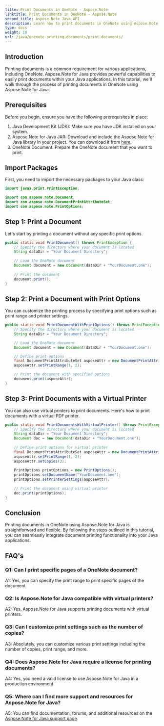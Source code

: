 ```yaml
---
title: Print Documents in OneNote - Aspose.Note
linktitle: Print Documents in OneNote - Aspose.Note
second_title: Aspose.Note Java API
description: Learn how to print documents in OneNote using Aspose.Note for Java. Step-by-step guide with code examples and customizable options.
type: docs
weight: 10
url: /java/onenote-printing-documents/print-documents/
---
```

## Introduction

Printing documents is a common requirement for various applications, including OneNote. Aspose.Note for Java provides powerful capabilities to easily print documents within your Java applications. In this tutorial, we'll walk through the process of printing documents in OneNote using Aspose.Note for Java.

## Prerequisites

Before you begin, ensure you have the following prerequisites in place:

1. Java Development Kit (JDK): Make sure you have JDK installed on your system.
2. Aspose.Note for Java JAR: Download and include the Aspose.Note for Java library in your project. You can download it from [here](https://releases.aspose.com/note/java/).
3. OneNote Document: Prepare the OneNote document that you want to print.

## Import Packages

First, you need to import the necessary packages to your Java class:

```java
import javax.print.PrintException;

import com.aspose.note.Document;
import com.aspose.note.DocumentPrintAttributeSet;
import com.aspose.note.PrintOptions;
```

## Step 1: Print a Document

Let's start by printing a document without any specific print options.

```java
public static void PrintDocument() throws PrintException {
    // Specify the directory where your document is located
    String dataDir = "Your Document Directory";
    
    // Load the OneNote document
    Document document = new Document(dataDir + "YourDocument.one");
    
    // Print the document
    document.print();
}
```

## Step 2: Print a Document with Print Options

You can customize the printing process by specifying print options such as print range and printer settings.

```java
public static void PrintDocumentWithPrintOptions() throws PrintException {
    // Specify the directory where your document is located
    String dataDir = "Your Document Directory";

    // Load the OneNote document
    Document document = new Document(dataDir + "YourDocument.one");

    // Define print options
    final DocumentPrintAttributeSet asposeAttr = new DocumentPrintAttributeSet("Microsoft XPS Document Writer");
    asposeAttr.setPrintRange(1, 2);

    // Print the document with specified options
    document.print(asposeAttr);
}
```

## Step 3: Print Documents with a Virtual Printer

You can also use virtual printers to print documents. Here's how to print documents with a virtual PDF printer.

```java
public static void PrintDocumentsWithVirtualPrinter() throws PrintException {
    // Specify the directory where your document is located
    String dataDir = "Your Document Directory";
    Document doc = new Document(dataDir + "YourDocument.one");
     
    // Define print options for virtual printer
    final DocumentPrintAttributeSet asposeAttr = new DocumentPrintAttributeSet("doPDF 8");
    asposeAttr.setPrintRange(1, 2);
    asposeAttr.setCopies(3);
     
    PrintOptions printOptions = new PrintOptions();
    printOptions.setDocumentName("YourDocument.one");
    printOptions.setPrinterSettings(asposeAttr);
      
    // Print the document using virtual printer
    doc.print(printOptions);
}
```

## Conclusion

Printing documents in OneNote using Aspose.Note for Java is straightforward and flexible. By following the steps outlined in this tutorial, you can seamlessly integrate document printing functionality into your Java applications.

## FAQ's

### Q1: Can I print specific pages of a OneNote document?

A1: Yes, you can specify the print range to print specific pages of the document.

### Q2: Is Aspose.Note for Java compatible with virtual printers?

A2: Yes, Aspose.Note for Java supports printing documents with virtual printers.

### Q3: Can I customize print settings such as the number of copies?

A3: Absolutely, you can customize various print settings including the number of copies, print range, and more.

### Q4: Does Aspose.Note for Java require a license for printing documents?

A4: Yes, you need a valid license to use Aspose.Note for Java in a production environment.

### Q5: Where can I find more support and resources for Aspose.Note for Java?

A5: You can find documentation, forums, and additional resources on the [Aspose.Note for Java support page](https://forum.aspose.com/c/note/28).

